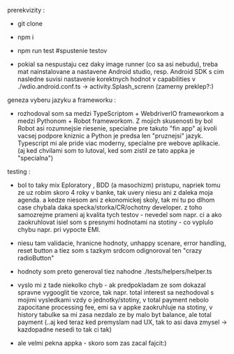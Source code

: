 prerekvizity :
- git clone
- npm i
- npm run test #spustenie testov

- pokial sa nespustaju cez daky image runner (co sa asi nebudu), treba mat nainstalovane a nastavene Android studio, resp. Android SDK s cim nasledne suvisi nastavenie korektnych hodnot v capabilities v ./wdio.android.conf.ts -> activity.Splash_screnn (zamerny preklep?:)

geneza vyberu jazyku a frameworku :

- rozhodoval som sa medzi TypeScriptom + WebdriverIO frameworkom a medzi Pythonom + Robot frameworkom. Z mojich skusenosti by bol Robot asi rozumnejsie riesenie, specialne pre takuto "fin app" aj kvoli vacsej podpore kniznic a Python je predsa len "pruznejsi" jazyk. Typescript mi ale pride viac moderny, specialne pre webove aplikacie. (aj ked chvilami som to lutoval, ked som zistil ze tato appka je "specialna")

testing :

- bol to taky mix Eploratory , BDD (a masochizm) pristupu, napriek tomu ze uz robim skoro 4 roky v banke, tak uvery niesu ani z daleka moja agenda. a kedze niesom ani z ekonomickej skoly, tak mi tu po dlhom case chybala daka specka/storka/CR/ochotny developer. z toho samozrejme prameni aj kvalita tych testov - nevedel som napr. ci a ako zaokruhlovat isiel som s presnymi hodnotami na stotiny - co vyplulo chybu napr. pri vypocte EMI.
- niesu tam validacie, hranicne hodnoty, unhappy scenare, error handling, reset button a tiez som s tazkym srdcom odignoroval ten "crazy radioButton"
- hodnoty som preto generoval tiez nahodne ./tests/helpers/helper.ts
- vyslo mi z tade niekolko chyb - ak predpokladam ze som dokazal spravne vygooglit tie vzorce, tak napr. total interest sa nezhodoval s mojimi vysledkami vzdy o jednotky/stotiny, v total payment nebolo zapocitane processing fee, emi sa v appke zaokruhluje na stotiny, v history tabulke sa mi zasa nezdalo ze by malo byt balance, ale total payment (..aj ked teraz ked premyslam nad UX, tak to asi dava zmysel -> kazdopadne nesedi to tak ci tak)

- ale velmi pekna appka - skoro som zas zacal fajcit:)
